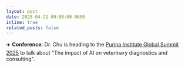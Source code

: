 ```yaml
---
layout: post
date: 2025-04-21 00:00:00-0600
inline: true
related_posts: false
---
```


✈️ **Conference**: Dr. Chu is heading to the [Purina Institute Global Summit 2025](https://globalsummit2025.purinainstitute.com/en/#agenda) to talk about "The impact of AI on veterinary diagnostics and consulting".
